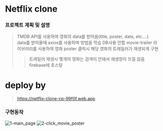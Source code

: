 # Netflix clone

### 프로젝트 계획 및 설명

> TMDB API를 사용하여 영화의 data를 받아옴(title, poster, date, etc....)
> data를 받아올때 axios를 사용하며 방법을 학습
> DB사용 안함
> movie-trailer 라이브러리를 사용하여 영화 poster 클릭시 해당 영화의 트레일러가 재생되게 구현
>
> > 트레일러 재생시 몇개의 영화는 검색이 안돼서 재생창이 뜨질 않음
> > firebase에 호스팅

# deploy by

> https://netflix-clone-cp-99f0f.web.app

### 구현동작

![1-main_page](./README_IMAGE/1-main_page.png)
![2-click_movie_poster](./README_IMAGE/2-click_movie_poster.png)
